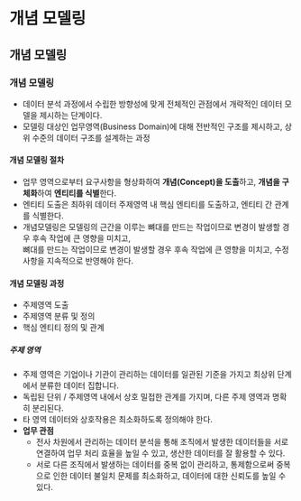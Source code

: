 # 개념 모델링

## 개념 모델링

### 개념 모델링
* 데이터 분석 과정에서 수립한 방향성에 맞게 전체적인 관점에서 개략적인 데이터 모델을 제시하는 단계이다.
* 모델링 대상인 업무영역(Business Domain)에 대해 전반적인 구조를 제시하고, 상위 수준의 데이터 구조를 설계하는 과정

#### 개념 모델링 절차
* 업무 영역으로부터 요구사항을 형상화하여 **개념(Concept)을 도출**하고, **개념을 구체화**하여 **엔티티를 식별**한다.
* 엔티티 도출은 최하위 데이터 주제영역 내 핵심 엔티티를 도출하고, 엔티티 간 관계를 식별한다.
* 개념모델링은 모델링의 근간을 이루는 뼈대를 만드는 작업이므로 변경이 발생할 경우 후속 작업에 큰 영향을 미치고, <br> 뼈대를 만드는 작업이므로 변경이 발생할 경우 후속 작업에 큰 영향을 미치고, 수정사항을 지속적으로 반영해야 한다.

#### 개념 모델링 과정
* 주제영역 도출
* 주제영역 분류 및 정의
* 핵심 엔티티 정의 및 관계

##### 주제 영역
* 주제 영역은 기업이나 기관이 관리하는 데이터를 일관된 기준을 가지고 최상위 단계에서 분류한 데이터 집합니다.
* 독립된 단위 / 주제영역 내에서 상호 밀접한 관계를 가지며, 다른 주제 영역과 명확히 분리된다.
* 타 영역 데이터와 상호작용은 최소화하도록 정의해야 한다.
* **업무 관점**
  * 전사 차원에서 관리하는 데이터 분석을 통해 조직에서 발생한 데이터들을 서로 연결하여 업무 처리 효율을 높일 수 있고, 생산한 데이터를 잘 활용할 수 있다.
  * 서로 다른 조직에서  발생하는 데이터를 중복 없이 관리하고, 통제함으로써 중복으로 인한 데이터 불일치 문제를 최소화하고, 데이터에 대한 신뢰도를 높일 수 있다.

